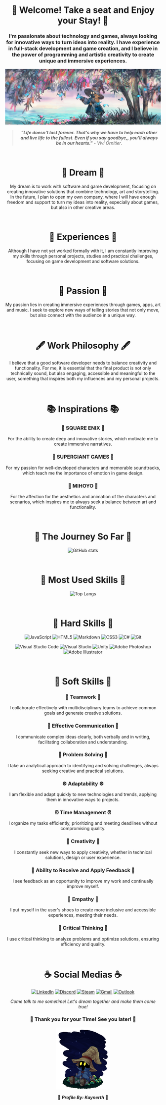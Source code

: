 <div align="center">

# :fallen_leaf: Welcome! Take a seat and Enjoy your Stay! :fallen_leaf:

### I'm passionate about technology and games, always looking for innovative ways to turn ideas into reality. I have experience in full-stack development and game creation, and I believe in the power of programming and artistic creativity to create unique and immersive experiences.

![vivi_background](./vivi_background.jpg)

> _**"Life doesn't last forever. That's why we have to help each other and live life to the fullest. Even if you say goodbye,, you'll always be in our hearts."** - Vivi Ornitier_.

<br>

# :maple_leaf: Dream :maple_leaf:

My dream is to work with software and game development, focusing on creating innovative solutions that combine technology, art and storytelling. In the future, I plan to open my own company, where I will have enough freedom and support to turn my ideas into reality, especially about games, but also in other creative areas.

<br>

# :seedling: Experiences :seedling:

Although I have not yet worked formally with it, I am constantly improving my skills through personal projects, studies and practical challenges, focusing on game development and software solutions.

<br>

# :sparkling_heart: Passion :sparkling_heart:

My passion lies in creating immersive experiences through games, apps, art and music. I seek to explore new ways of telling stories that not only move, but also connect with the audience in a unique way.

<br>

# :fountain_pen: Work Philosophy :fountain_pen:

I believe that a good software developer needs to balance creativity and functionality. For me, it is essential that the final product is not only technically sound, but also engaging, accessible and meaningful to the user, something that inspires both my influences and my personal projects.

<br>

# :books: Inspirations :books:

### :game_die: **SQUARE ENIX** :game_die:

For the ability to create deep and innovative stories, which motivate me to create immersive narratives.

### :musical_score: **SUPERGIANT GAMES** :musical_score:

For my passion for well-developed characters and memorable soundtracks, which teach me the importance of emotion in game design.

### :art: **MIHOYO** :art:

For the affection for the aesthetics and animation of the characters and scenarios, which inspires me to always seek a balance between art and functionality.

<br>

# :notebook: The Journey So Far :notebook:

![GitHub stats](https://github-readme-stats.vercel.app/api?username=kaynerth&show_icons=true&theme=vision-friendly-dark&show=reviews,discussions_started,discussions_answered&hide_title=true)

<br>

# :closed_book: Most Used Skills :closed_book:

![Top Langs](https://github-readme-stats.vercel.app/api/top-langs/?username=kaynerth&theme=vision-friendly-dark)

<br>

# :green_book: Hard Skills :green_book:

![JavaScript](https://img.shields.io/badge/javascript-%23323330.svg?style=for-the-badge&logo=javascript&logoColor=%23F7DF1E)
![HTML5](https://img.shields.io/badge/html5-%23E34F26.svg?style=for-the-badge&logo=html5&logoColor=white)
![Markdown](https://img.shields.io/badge/markdown-%23000000.svg?style=for-the-badge&logo=markdown&logoColor=white)
![CSS3](https://img.shields.io/badge/css3-%231572B6.svg?style=for-the-badge&logo=css3&logoColor=white)
![C#](https://img.shields.io/badge/c%23-%23239120.svg?style=for-the-badge&logo=csharp&logoColor=white)
![Git](https://img.shields.io/badge/git-%23F05033.svg?style=for-the-badge&logo=git&logoColor=white)

![Visual Studio Code](https://img.shields.io/badge/Visual%20Studio%20Code-0078d7.svg?style=for-the-badge&logo=visual-studio-code&logoColor=white)
![Visual Studio](https://img.shields.io/badge/Visual%20Studio-5C2D91.svg?style=for-the-badge&logo=visual-studio&logoColor=white)
![Unity](https://img.shields.io/badge/unity-%23000000.svg?style=for-the-badge&logo=unity&logoColor=white)
![Adobe Photoshop](https://img.shields.io/badge/adobe%20photoshop-%2331A8FF.svg?style=for-the-badge&logo=adobe%20photoshop&logoColor=white)
![Adobe Illustrator](https://img.shields.io/badge/adobe%20illustrator-%23FF9A00.svg?style=for-the-badge&logo=adobe%20illustrator&logoColor=white)

<br>

# :blue_book: Soft Skills :blue_book:

### :handshake: Teamwork :handshake:

I collaborate effectively with multidisciplinary teams to achieve common goals and generate creative solutions.

### :mega: Effective Communication :mega:

I communicate complex ideas clearly, both verbally and in writing, facilitating collaboration and understanding.

### :mag_right: Problem Solving :mag_right:

I take an analytical approach to identifying and solving challenges, always seeking creative and practical solutions.

### :gear: Adaptability :gear:

I am flexible and adapt quickly to new technologies and trends, applying them in innovative ways to projects.

### :alarm_clock: Time Management :alarm_clock:

I organize my tasks efficiently, prioritizing and meeting deadlines without compromising quality.

### :milky_way: Creativity :milky_way:

I constantly seek new ways to apply creativity, whether in technical solutions, design or user experience.

### :speech_balloon: Ability to Receive and Apply Feedback :speech_balloon:

I see feedback as an opportunity to improve my work and continually improve myself.

### :revolving_hearts: Empathy :revolving_hearts:

I put myself in the user's shoes to create more inclusive and accessible experiences, meeting their needs.

### :microscope: Critical Thinking :microscope:

I use critical thinking to analyze problems and optimize solutions, ensuring efficiency and quality.

<br>

# :coffee: Social Medias :coffee:

<a href="https://www.linkedin.com/in/alexandre-mendonça-ab554b199/" target="_blank">![LinkedIn](https://img.shields.io/badge/linkedin-%230077B5.svg?style=for-the-badge&logo=linkedin&logoColor=white)</a>
<a href="https://discord.com/users/179071089203216385">![Discord](https://img.shields.io/badge/Discord-%235865F2.svg?style=for-the-badge&logo=discord&logoColor=white)</a>
<a href="https://steamcommunity.com/profiles/100341330">![Steam](https://img.shields.io/badge/steam-%23000000.svg?style=for-the-badge&logo=steam&logoColor=white)</a>
<a href="mailto:alexandre.development@gmail.com.br">![Gmail](https://img.shields.io/badge/Gmail-D14836?style=for-the-badge&logo=gmail&logoColor=white)</a>
<a href="mailto:alexandre.development@outlook.com.br">![Outlook](https://img.shields.io/badge/Microsoft_Outlook-0078D4?style=for-the-badge&logo=microsoft-outlook&logoColor=white)</a>

_Come talk to me sometime! Let's dream together and make them come true!_

### :star2: Thank you for your Time! See you later! :star2:
<img src="./vivi_gif.gif" height="200">

:wave: _**Profile By: Kaynerth**_ :wave:

</div>
